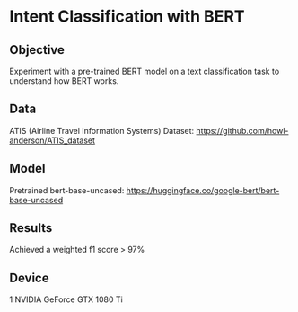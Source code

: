 # Intent Classification with BERT

## Objective
Experiment with a pre-trained BERT model on a text classification task to understand how BERT works.

## Data
ATIS (Airline Travel Information Systems) Dataset: https://github.com/howl-anderson/ATIS_dataset

## Model
Pretrained bert-base-uncased: https://huggingface.co/google-bert/bert-base-uncased 

## Results
Achieved a weighted f1 score > 97%

## Device
1 NVIDIA GeForce GTX 1080 Ti



